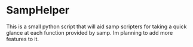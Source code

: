 # SampHelper
This is a small python script that will aid samp scripters for taking a quick glance at each function provided by samp.
Im planning to add more features to it.
